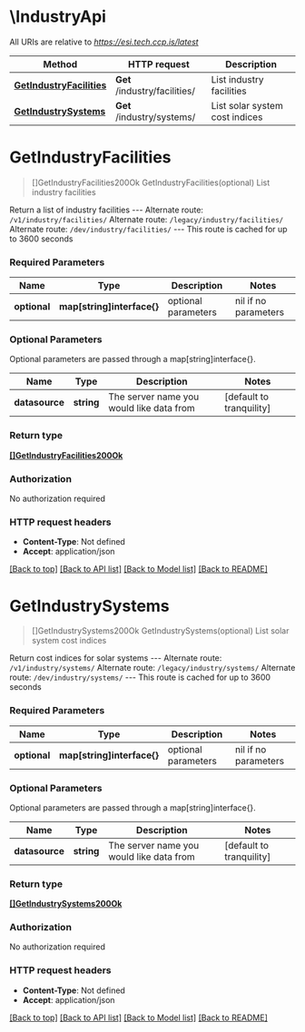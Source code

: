 # \IndustryApi

All URIs are relative to *https://esi.tech.ccp.is/latest*

Method | HTTP request | Description
------------- | ------------- | -------------
[**GetIndustryFacilities**](IndustryApi.md#GetIndustryFacilities) | **Get** /industry/facilities/ | List industry facilities
[**GetIndustrySystems**](IndustryApi.md#GetIndustrySystems) | **Get** /industry/systems/ | List solar system cost indices


# **GetIndustryFacilities**
> []GetIndustryFacilities200Ok GetIndustryFacilities(optional)
List industry facilities

Return a list of industry facilities  ---  Alternate route: `/v1/industry/facilities/`  Alternate route: `/legacy/industry/facilities/`  Alternate route: `/dev/industry/facilities/`   ---  This route is cached for up to 3600 seconds

### Required Parameters

Name | Type | Description  | Notes
------------- | ------------- | ------------- | -------------
 **optional** | **map[string]interface{}** | optional parameters | nil if no parameters

### Optional Parameters
Optional parameters are passed through a map[string]interface{}.

Name | Type | Description  | Notes
------------- | ------------- | ------------- | -------------
 **datasource** | **string**| The server name you would like data from | [default to tranquility]

### Return type

[**[]GetIndustryFacilities200Ok**](get_industry_facilities_200_ok.md)

### Authorization

No authorization required

### HTTP request headers

 - **Content-Type**: Not defined
 - **Accept**: application/json

[[Back to top]](#) [[Back to API list]](../README.md#documentation-for-api-endpoints) [[Back to Model list]](../README.md#documentation-for-models) [[Back to README]](../README.md)

# **GetIndustrySystems**
> []GetIndustrySystems200Ok GetIndustrySystems(optional)
List solar system cost indices

Return cost indices for solar systems  ---  Alternate route: `/v1/industry/systems/`  Alternate route: `/legacy/industry/systems/`  Alternate route: `/dev/industry/systems/`   ---  This route is cached for up to 3600 seconds

### Required Parameters

Name | Type | Description  | Notes
------------- | ------------- | ------------- | -------------
 **optional** | **map[string]interface{}** | optional parameters | nil if no parameters

### Optional Parameters
Optional parameters are passed through a map[string]interface{}.

Name | Type | Description  | Notes
------------- | ------------- | ------------- | -------------
 **datasource** | **string**| The server name you would like data from | [default to tranquility]

### Return type

[**[]GetIndustrySystems200Ok**](get_industry_systems_200_ok.md)

### Authorization

No authorization required

### HTTP request headers

 - **Content-Type**: Not defined
 - **Accept**: application/json

[[Back to top]](#) [[Back to API list]](../README.md#documentation-for-api-endpoints) [[Back to Model list]](../README.md#documentation-for-models) [[Back to README]](../README.md)

